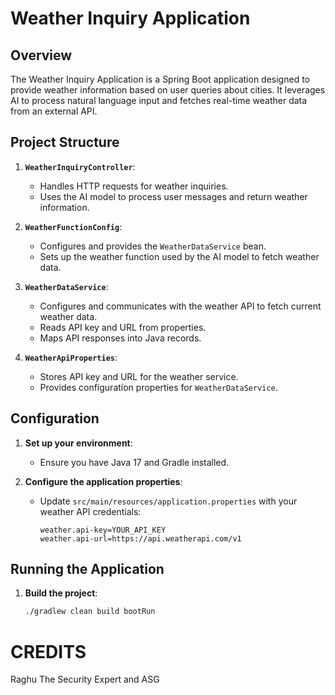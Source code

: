 # Weather Inquiry Application

## Overview

The Weather Inquiry Application is a Spring Boot application designed to provide weather information based on user queries about cities. It leverages AI to process natural language input and fetches real-time weather data from an external API.

## Project Structure

1. **`WeatherInquiryController`**:
   - Handles HTTP requests for weather inquiries.
   - Uses the AI model to process user messages and return weather information.

2. **`WeatherFunctionConfig`**:
   - Configures and provides the `WeatherDataService` bean.
   - Sets up the weather function used by the AI model to fetch weather data.

3. **`WeatherDataService`**:
   - Configures and communicates with the weather API to fetch current weather data.
   - Reads API key and URL from properties.
   - Maps API responses into Java records.

4. **`WeatherApiProperties`**:
   - Stores API key and URL for the weather service.
   - Provides configuration properties for `WeatherDataService`.

## Configuration

1. **Set up your environment**:
   - Ensure you have Java 17 and Gradle installed.

2. **Configure the application properties**:
   - Update `src/main/resources/application.properties` with your weather API credentials:
     ```properties
     weather.api-key=YOUR_API_KEY
     weather.api-url=https://api.weatherapi.com/v1
     ```

## Running the Application

1. **Build the project**:
   ```sh
   ./gradlew clean build bootRun


# CREDITS
Raghu The Security Expert and ASG
